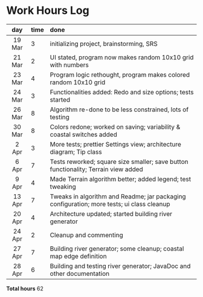 # Work Hours Log

| day | time | done  |
| :----:|:-----| :-----|
| 19 Mar | 3 | initializing project, brainstorming, SRS |
| 21 Mar | 2 | UI stated, program now makes random 10x10 grid with numbers |
| 23 Mar | 4 | Program logic rethought, program makes colored random 10x10 grid |
| 24 Mar | 3 | Functionalities added: Redo and size options; tests started |
| 26 Mar | 8 | Algorithm re-done to be less constrained, lots of testing |
| 30 Mar | 8 | Colors redone; worked on saving; variability & coastal switches added |
| 2 Apr | 3 | More tests; prettier Settings view; architecture diagram; Tip class |
| 6 Apr | 7 | Tests reworked; square size smaller; save button functionality; Terrain view added |
| 9 Apr | 4 | Made Terrain algorithm better; added legend; test tweaking |
| 13 Apr | 7 | Tweaks in algorithm and Readme; jar packaging configuration; more tests; ui class cleanup |
| 20 Apr | 4 | Architecture updated; started building river generator |
| 24 Apr | 2 | Cleanup and commenting |
| 27 Apr | 7 | Building river generator; some cleanup; coastal map edge definition |
| 28 Apr | 6 | Building and testing river generator; JavaDoc and other documentation |

**Total hours** 62